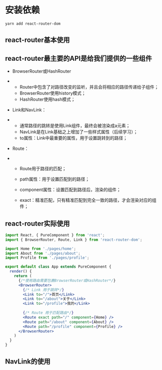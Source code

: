 # 安装依赖
```
yarn add react-router-dom
```

## react-router基本使用

## react-router最主要的API是给我们提供的一些组件

- BrowserRouter或HashRouter

- - Router中包含了对路径改变的监听，并且会将相应的路径传递给子组件；
  - BrowserRouter使用history模式；
  - HashRouter使用hash模式；

- Link和NavLink：

- - 通常路径的跳转是使用Link组件，最终会被渲染成a元素；
  - NavLink是在Link基础之上增加了一些样式属性（后续学习）；
  - to属性：Link中最重要的属性，用于设置跳转到的路径；

- Route：

- - Route用于路径的匹配；

  - path属性：用于设置匹配到的路径；

  - component属性：设置匹配到路径后，渲染的组件；

  - exact：精准匹配，只有精准匹配到完全一致的路径，才会渲染对应的组件；
## react-router实际使用
```jsx
import React, { PureComponent } from 'react';
import { BrowserRouter, Route, Link } from 'react-router-dom';

import Home from './pages/home';
import About from './pages/about';
import Profile from './pages/profile';

export default class App extends PureComponent {
  render() {
    return (
      {/*使用路由需要包裹BrowserRouter或HashRouter*/}
      <BrowserRouter>
        {/* Link 用于跳转*/}
        <Link to="/">首页</Link>
        <Link to="/about">关于</Link>
        <Link to="/profile">我的</Link>
        
        {/* Route 用于匹配路由*/}
        <Route exact path="/" component={Home} />
        <Route path="/about" component={About} />
        <Route path="/profile" component={Profile} />
      </BrowserRouter>
    )
  }
}
```

## NavLink的使用